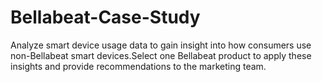 # Bellabeat-Case-Study
Analyze smart device usage data to gain insight into how consumers use non-Bellabeat smart devices.Select one Bellabeat product to apply these insights and provide recommendations to the marketing team.
